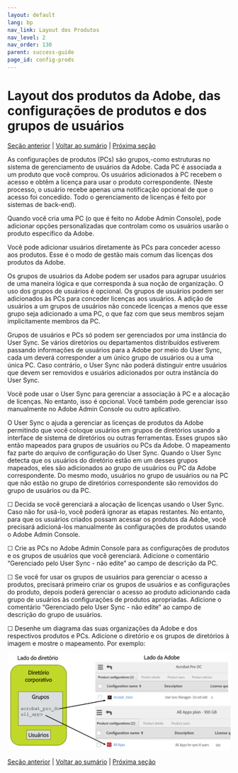 ```yaml
---
layout: default
lang: bp
nav_link: Layout dos Produtos
nav_level: 2
nav_order: 130
parent: success-guide
page_id: config-prods
---
```


# Layout dos produtos da Adobe, das configurações de produtos e dos grupos de usuários

[Seção anterior](layout_orgs.md) \| [Voltar ao sumário](index.md) \| [Próxima seção](decide_deletion_policy.md)

As configurações de produtos (PCs) são grupos,-como estruturas no sistema de gerenciamento de usuários da Adobe.  Cada PC é associada a um produto que você comprou.  Os usuários adicionados à PC recebem o acesso e obtêm a licença para usar o produto correspondente.  (Neste processo, o usuário recebe apenas uma notificação opcional de que o acesso foi concedido.  Todo o gerenciamento de licenças é feito por sistemas de back-end).

Quando você cria uma PC (o que é feito no Adobe Admin Console), pode adicionar opções personalizadas que controlam como os usuários usarão o produto específico da Adobe.

Você pode adicionar usuários diretamente às PCs para conceder acesso aos produtos.  Esse é o modo de gestão mais comum das licenças dos produtos da Adobe.

Os grupos de usuários da Adobe podem ser usados para agrupar usuários de uma maneira lógica e que corresponda à sua noção de organização.  O uso dos grupos de usuários é opcional.  Os grupos de usuários podem ser adicionados às PCs para conceder licenças aos usuários.  A adição de usuários a um grupos de usuários não concede licenças a menos que esse grupo seja adicionado a uma PC, o que faz com que seus membros sejam implicitamente membros da PC.


Grupos de usuários e PCs só podem ser gerenciados por uma instância do User Sync.  Se vários diretórios ou departamentos distribuídos estiverem passando informações de usuários para a Adobe por meio do User Sync, cada um deverá corresponder a um único grupo de usuários ou a uma única PC.  Caso contrário, o User Sync não poderá distinguir entre usuários que devem ser removidos e usuários adicionados por outra instância do User Sync.

Você pode usar o User Sync para gerenciar a associação à PC e a alocação de licenças.  No entanto, isso é opcional.  Você também pode gerenciar isso manualmente no Adobe Admin Console ou outro aplicativo.

O User Sync o ajuda a gerenciar as licenças de produtos da Adobe permitindo que você coloque usuários em grupos de diretórios usando a interface de sistema de diretórios ou outras ferramentas.  Esses grupos são então mapeados para grupos de usuários ou PCs da Adobe.  O mapeamento faz parte do arquivo de configuração do User Sync.  Quando o User Sync detecta que os usuários do diretório estão em um desses grupos mapeados, eles são adicionados ao grupo de usuários ou PC da Adobe correspondente.  Do mesmo modo, usuários no grupo de usuários ou na PC que não estão no grupo de diretórios correspondente são removidos do grupo de usuários ou da PC.

&#9744; Decida se você gerenciará a alocação de licenças usando o User Sync.  Caso não for usá-lo, você poderá ignorar as etapas restantes. No entanto, para que os usuários criados possam acessar os produtos da Adobe, você precisará adicioná-los manualmente às configurações de produtos usando o Adobe Admin Console. 

&#9744; Crie as PCs no Adobe Admin Console para as configurações de produtos e os grupos de usuários que você gerenciará.  Adicione o comentário “Gerenciado pelo User Sync - não edite” ao campo de descrição da PC.

&#9744; Se você for usar os grupos de usuários para gerenciar o acesso a produtos, precisará primeiro criar os grupos de usuários e as configurações do produto, depois poderá gerenciar o acesso ao produto adicionando cada grupo de usuários às configurações de produtos apropriadas. Adicione o comentário “Gerenciado pelo User Sync - não edite” ao campo de descrição do grupo de usuários.


&#9744; Desenhe um diagrama das suas organizações da Adobe e dos respectivos produtos e PCs.  Adicione o diretório e os grupos de diretórios à imagem e mostre o mapeamento.  Por exemplo:

![img](images/layout_products_map.png)





[Seção anterior](layout_orgs.md) \| [Voltar ao sumário](index.md) \| [Próxima seção](decide_deletion_policy.md)

